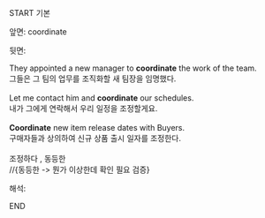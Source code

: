 START
기본

앞면:
coordinate


뒷면:
<div>They appointed a new manager to <b>coordinate</b> the work of the team. </div><div>그들은 그 팀의 업무를 조직화할 새 팀장을 임명했다.</div><div><br></div><div><div>Let me contact him and <strong>coordinate</strong> our schedules. </div><div><div>내가 그에게 연락해서 우리 일정을 조정할게요.</div></div></div><div><br></div><div><div><strong>Coordinate</strong> new item release dates with Buyers. </div><div><div>구매자들과 상의하여 신규 상품 출시 일자를 조정한다.</div></div></div><div><br></div><div>조정하다 , 동등한</div><div>//{동등한 -&gt; 뭔가 이상한데 확인 필요 검증}</div>


해석:

END